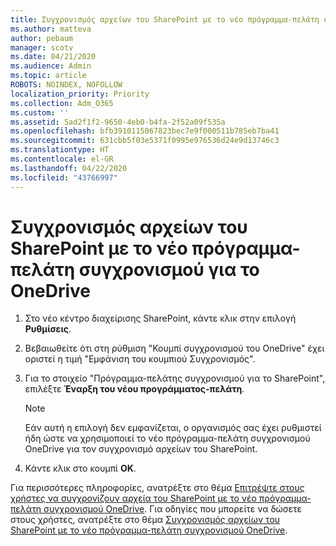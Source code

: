 ```yaml
---
title: Συγχρονισμός αρχείων του SharePoint με το νέο πρόγραμμα-πελάτη συγχρονισμού για το OneDrive
ms.author: matteva
author: pebaum
manager: scotv
ms.date: 04/21/2020
ms.audience: Admin
ms.topic: article
ROBOTS: NOINDEX, NOFOLLOW
localization_priority: Priority
ms.collection: Adm_O365
ms.custom: ''
ms.assetid: 5ad2f1f2-9650-4eb0-b4fa-2f52a09f535a
ms.openlocfilehash: bfb3910115067823bec7e9f000511b785eb7ba41
ms.sourcegitcommit: 631cbb5f03e5371f0995e976536d24e9d13746c3
ms.translationtype: HT
ms.contentlocale: el-GR
ms.lasthandoff: 04/22/2020
ms.locfileid: "43766997"
---
```

# <a name="sync-sharepoint-files-with-the-new-onedrive-sync-client"></a>Συγχρονισμός αρχείων του SharePoint με το νέο πρόγραμμα-πελάτη συγχρονισμού για το OneDrive

1. Στο νέο κέντρο διαχείρισης SharePoint, κάντε κλικ στην επιλογή **Ρυθμίσεις**.
    
2. Βεβαιωθείτε ότι στη ρύθμιση "Κουμπί συγχρονισμού του OneDrive" έχει οριστεί η τιμή "Εμφάνιση του κουμπιού Συγχρονισμός". 
    
3. Για το στοιχείο "Πρόγραμμα-πελάτης συγχρονισμού για το SharePoint", επιλέξτε **Έναρξη του νέου προγράμματος-πελάτη**.
    
    > [!NOTE]
    > Εάν αυτή η επιλογή δεν εμφανίζεται, ο οργανισμός σας έχει ρυθμιστεί ήδη ώστε να χρησιμοποιεί το νέο πρόγραμμα-πελάτη συγχρονισμού OneDrive για τον συγχρονισμό αρχείων του SharePoint. 
  
4. Κάντε κλικ στο κουμπί **OK**.
    
Για περισσότερες πληροφορίες, ανατρέξτε στο θέμα [Επιτρέψτε στους χρήστες να συγχρονίζουν αρχεία του SharePoint με το νέο πρόγραμμα-πελάτη συγχρονισμού OneDrive](https://go.microsoft.com/fwlink/?linkid=866433). Για οδηγίες που μπορείτε να δώσετε στους χρήστες, ανατρέξτε στο θέμα [Συγχρονισμός αρχείων του SharePoint με το νέο πρόγραμμα-πελάτη συγχρονισμού OneDrive](https://go.microsoft.com/fwlink/?linkid=866427).
  

